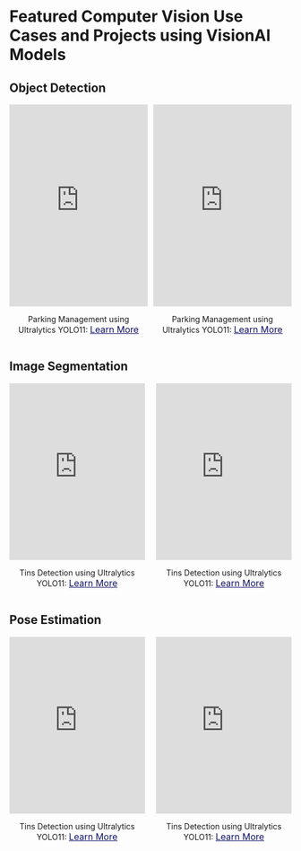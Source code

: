 # Featured Computer Vision Use Cases and Projects using VisionAI Models

## Object Detection

<div style="display: flex; justify-content: space-between; gap: 10px; margin-bottom: 20px;">
  <div style="text-align: center; width: 49%;">
    <iframe 
    width="100%" 
      height="360" 
      src="https://www.youtube.com/embed/1PzcVT9MrAo" 
      title="YouTube video player" 
      frameborder="0" 
      allow="accelerometer; autoplay; clipboard-write; encrypted-media; gyroscope; picture-in-picture" 
      allowfullscreen>
    </iframe>
    <div style="margin-top: 10px;">
      <p>
       Parking Management using Ultralytics YOLO11: <a href="https://www.youtube.com/embed/1PzcVT9MrAo" target="_blank" style="color: #111368; text-decoration: underline; font-size: 16px;">Learn More</a>
      </p>
    </div>
  </div>
  <div style="text-align: center; width: 49%;">
    <iframe 
      width="100%" 
      height="360" 
      src="https://www.youtube.com/embed/1PzcVT9MrAo" 
      title="YouTube video player" 
      frameborder="0" 
      allow="accelerometer; autoplay; clipboard-write; encrypted-media; gyroscope; picture-in-picture" 
      allowfullscreen>
    </iframe>
    <div style="margin-top: 10px;">
      <p>
       Parking Management using Ultralytics YOLO11: <a href="https://www.youtube.com/embed/1PzcVT9MrAo" target="_blank" style="color: #111368; text-decoration: underline; font-size: 16px;">Learn More</a>
      </p>
    </div>
  </div>
</div>

## Image Segmentation

<div style="display: flex; justify-content: space-between; gap: 10px; margin-bottom: 20px;">
  <div style="text-align: center; width: 48%;">
    <iframe 
      width="100%" 
      height="315" 
      src="https://www.youtube.com/embed/fd6u1TW_AGY" 
      title="YouTube video player" 
      frameborder="0" 
      allow="accelerometer; autoplay; clipboard-write; encrypted-media; gyroscope; picture-in-picture" 
      allowfullscreen>
    </iframe>
    <div style="margin-top: 10px;">
      <p>
       Tins Detection using Ultralytics YOLO11: <a href="https://www.youtube.com/embed/fd6u1TW_AGY" target="_blank" style="color: #111368; text-decoration: underline; font-size: 16px;">Learn More</a>
      </p>
    </div>
  </div>
  <div style="text-align: center; width: 48%;">
    <iframe 
      width="100%" 
      height="315" 
      src="https://www.youtube.com/embed/fd6u1TW_AGY" 
      title="YouTube video player" 
      frameborder="0" 
      allow="accelerometer; autoplay; clipboard-write; encrypted-media; gyroscope; picture-in-picture" 
      allowfullscreen>
    </iframe>
    <div style="margin-top: 10px;">
      <p>
       Tins Detection using Ultralytics YOLO11: <a href="https://www.youtube.com/embed/fd6u1TW_AGY" target="_blank" style="color: #111368; text-decoration: underline; font-size: 16px;">Learn More</a>
      </p>
    </div>
  </div>
</div>

## Pose Estimation

<div style="display: flex; justify-content: space-between; gap: 10px; margin-bottom: 20px;">
  <div style="text-align: center; width: 48%;">
    <iframe 
      width="100%" 
      height="315" 
      src="https://www.youtube.com/embed/fd6u1TW_AGY" 
      title="YouTube video player" 
      frameborder="0" 
      allow="accelerometer; autoplay; clipboard-write; encrypted-media; gyroscope; picture-in-picture" 
      allowfullscreen>
    </iframe>
    <div style="margin-top: 10px;">
      <p>
       Tins Detection using Ultralytics YOLO11: <a href="https://www.youtube.com/embed/fd6u1TW_AGY" target="_blank" style="color: #111368; text-decoration: underline; font-size: 16px;">Learn More</a>
      </p>
    </div>
  </div>
  <div style="text-align: center; width: 48%;">
    <iframe 
      width="100%" 
      height="315" 
      src="https://www.youtube.com/embed/fd6u1TW_AGY" 
      title="YouTube video player" 
      frameborder="0" 
      allow="accelerometer; autoplay; clipboard-write; encrypted-media; gyroscope; picture-in-picture" 
      allowfullscreen>
    </iframe>
    <div style="margin-top: 10px;">
      <p>
       Tins Detection using Ultralytics YOLO11: <a href="https://www.youtube.com/embed/fd6u1TW_AGY" target="_blank" style="color: #111368; text-decoration: underline; font-size: 16px;">Learn More</a>
      </p>
    </div>
  </div>
</div>
